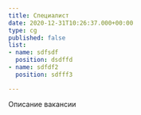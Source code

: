 ```yaml
---
title: Специалист
date: 2020-12-31T10:26:37.000+00:00
type: cg
published: false
list:
- name: sdfsdf
  position: dsdffd
- name: sdfdf2
  position: sdfff3

---
```

Описание вакансии